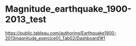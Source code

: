 # Magnitude_earthquake_1900-2013_test
https://public.tableau.com/authoring/Earthquake1900-2013magnitude_exercice01_Tab02/Dashboard1#1
